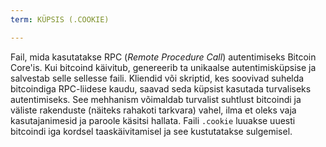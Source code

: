 ```yaml
---
term: KÜPSIS (.COOKIE)

---
```

Fail, mida kasutatakse RPC (*Remote Procedure Call*) autentimiseks Bitcoin Core'is. Kui bitcoind käivitub, genereerib ta unikaalse autentimisküpsise ja salvestab selle sellesse faili. Kliendid või skriptid, kes soovivad suhelda bitcoindiga RPC-liidese kaudu, saavad seda küpsist kasutada turvaliseks autentimiseks. See mehhanism võimaldab turvalist suhtlust bitcoindi ja väliste rakenduste (näiteks rahakoti tarkvara) vahel, ilma et oleks vaja kasutajanimesid ja paroole käsitsi hallata. Faili `.cookie` luuakse uuesti bitcoindi iga kordsel taaskäivitamisel ja see kustutatakse sulgemisel.